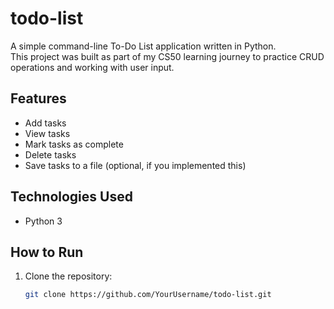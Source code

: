 # todo-list

A simple command-line To-Do List application written in Python.  
This project was built as part of my CS50 learning journey to practice CRUD operations and working with user input.

## Features
- Add tasks
- View tasks
- Mark tasks as complete
- Delete tasks
- Save tasks to a file (optional, if you implemented this)

## Technologies Used
- Python 3

## How to Run
1. Clone the repository:
   ```bash
   git clone https://github.com/YourUsername/todo-list.git
